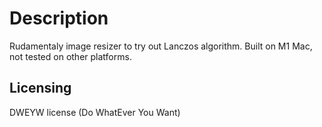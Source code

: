 # Description
Rudamentaly image resizer to try out Lanczos algorithm. Built on M1 Mac, not tested on other platforms.
## Licensing
DWEYW license (Do WhatEver You Want)
